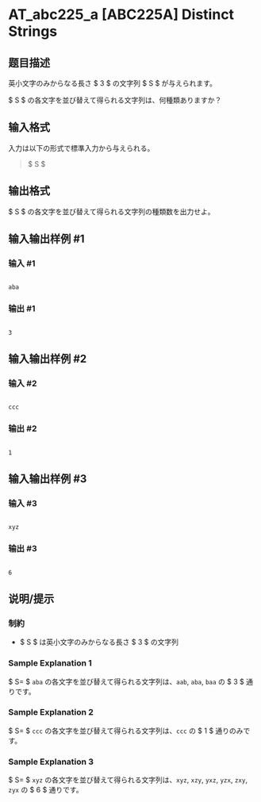 # AT_abc225_a [ABC225A] Distinct Strings

## 题目描述

[problemUrl]: https://atcoder.jp/contests/abc225/tasks/abc225_a

英小文字のみからなる長さ $ 3 $ の文字列 $ S $ が与えられます。

$ S $ の各文字を並び替えて得られる文字列は、何種類ありますか？

## 输入格式

入力は以下の形式で標準入力から与えられる。

> $ S $

## 输出格式

$ S $ の各文字を並び替えて得られる文字列の種類数を出力せよ。

## 输入输出样例 #1

### 输入 #1

```
aba
```

### 输出 #1

```
3
```

## 输入输出样例 #2

### 输入 #2

```
ccc
```

### 输出 #2

```
1
```

## 输入输出样例 #3

### 输入 #3

```
xyz
```

### 输出 #3

```
6
```

## 说明/提示

### 制約

- $ S $ は英小文字のみからなる長さ $ 3 $ の文字列

### Sample Explanation 1

$ S= $ `aba` の各文字を並び替えて得られる文字列は、`aab`, `aba`, `baa` の $ 3 $ 通りです。

### Sample Explanation 2

$ S= $ `ccc` の各文字を並び替えて得られる文字列は、`ccc` の $ 1 $ 通りのみです。

### Sample Explanation 3

$ S= $ `xyz` の各文字を並び替えて得られる文字列は、`xyz`, `xzy`, `yxz`, `yzx`, `zxy`, `zyx` の $ 6 $ 通りです。